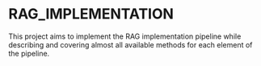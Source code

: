 # RAG_IMPLEMENTATION
This project aims to implement the RAG implementation pipeline while describing and covering almost all available methods for each element of the pipeline.
